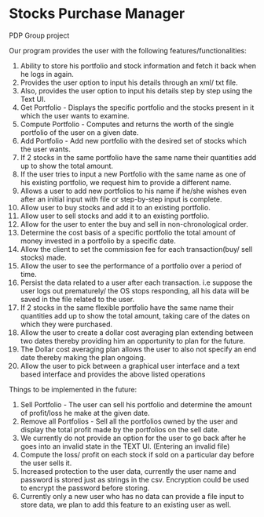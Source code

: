 # Stocks Purchase Manager

PDP Group project

Our program provides the user with the following features/functionalities:

1. Ability to store his portfolio and stock information and fetch it back when he logs in again.
2. Provides the user option to input his details through an xml/ txt file.
3. Also, provides the user option to input his details step by step using the Text UI.
4. Get Portfolio - Displays the specific portfolio and the stocks present in it which the user
   wants to examine.
5. Compute Portfolio - Computes and returns the worth of the single portfolio of the user on a
   given date.
6. Add Portfolio - Add new portfolio with the desired set of stocks which the user wants.
7. If 2 stocks in the same portfolio have the same name their quantities add up to show the total
   amount.
8. If the user tries to input a new Portfolio with the same name as one of his existing portfolio,
   we request him to provide a different name.
9. Allows a user to add new portfolios to his name if he/she wishes even after an initial input
   with file or step-by-step input is complete.
10. Allow user to buy stocks and add it to an existing portfolio.
11. Allow user to sell stocks and add it to an existing portfolio.
12. Allow for the user to enter the buy and sell in non-chronological order.
13. Determine the cost basis of a specific portfolio the total amount of money
    invested in a portfolio by a specific date.
14. Allow the client to set the commission fee for each transaction(buy/ sell stocks) made.
15. Allow the user to see the performance of a portfolio over a period of time.
16. Persist the data related to a user after each transaction. i.e suppose the user logs out
    prematurely/ the OS stops responding, all his data will be saved in the file related to the
    user.
17. If 2 stocks in the same flexible portfolio have the same name their quantities add up to show
    the total amount, taking care of the dates on which they were purchased.
18. Allow the user to create a dollar cost averaging plan extending between two dates 
    thereby providing him an opportunity to plan for the future.
19. The Dollar cost averaging plan allows the user to also not specify an end date thereby making 
    the plan ongoing. 
20. Allow the user to pick between a graphical user interface and a text based interface and 
    provides the above listed operations

Things to be implemented in the future:

1. Sell Portfolio - The user can sell his portfolio and determine the amount of profit/loss
   he make at the given date.
2. Remove all Portfolios - Sell all the portfolios owned by the user and display
   the total profit made by the portfolios on the sell date.
3. We currently do not provide an option for the user to go back after he goes into an invalid
   state in the TEXT UI.
   (Entering an invalid file)
4. Compute the loss/ profit on each stock if sold on a particular day before the user sells it.
5. Increased protection to the user data, currently the user name and password is stored just as
   strings in the csv. Encryption could be used to encrypt the password before storing.
6. Currently only a new user who has no data can provide a file input to store data, we plan to
   add this feature to an existing user as well.

